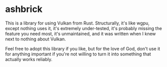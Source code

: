 # ashbrick

This is a library for using Vulkan from Rust.  Structurally, it's like wgpu, except nothing uses it,
it's extremely under-tested, it's probably missing the feature you need most, it's unmaintained, and
it was written when I knew next to nothing about Vulkan.

Feel free to adopt this library if you like, but for the love of God, don't use it for anything important
if you're not willing to turn it into something that actually works reliably.
